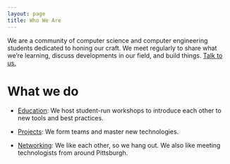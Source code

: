 ```yaml
---
layout: page
title: Who We Are
---
```


We are a community of computer science and computer engineering students dedicated to honing our craft. We meet regularly to share what we’re learning, discuss developments in our field, and build things. [Talk to us.][contact]

What we do
==========

+	[Education][education]: We host student-run workshops to introduce each other to new tools and best practices.

+	[Projects][projects]: We form teams and master new technologies.

+	[Networking][networking]: We like each other, so we hang out. We also like meeting technologists from around Pittsburgh.

[contact]:	/index.html
[education]:	/index.html
[projects]:	/index.html
[networking]:	/index.html